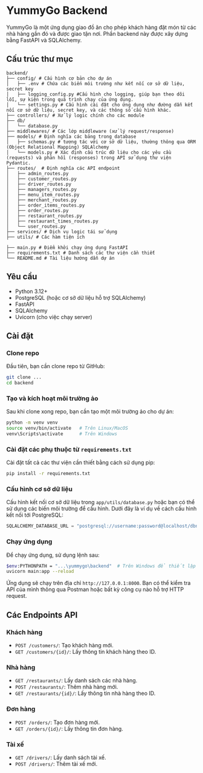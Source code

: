 # YummyGo Backend

YummyGo là một ứng dụng giao đồ ăn cho phép khách hàng đặt món từ các nhà hàng gần đó và được giao tận nơi. Phần backend này được xây dựng bằng FastAPI và SQLAlchemy.

## Cấu trúc thư mục

```
backend/
├── config/ # Cấu hình cơ bản cho dự án
│   ├── .env # Chứa các biến môi trường như kết nối cơ sở dữ liệu, secret key
│   ├── logging_config.py #Cấu hình cho logging, giúp bạn theo dõi lỗi, sự kiện trong quá trình chạy của ứng dụng.
│   └── settings.py # Cấu hình cài đặt cho ứng dụng như đường dẫn kết nối cơ sở dữ liệu, secret key, và các thông số cấu hình khác.
├── controllers/ # Xử lý logic chính cho các module
├── db/
│   └── database.py 
├── middlewares/ # Các lớp middleware (xử lý request/response)
├── models/ # Định nghĩa các bảng trong database
│   ├── schemas.py # tương tác với cơ sở dữ liệu, thường thông qua ORM (Object Relational Mapping) SQLAlchemy 
│   └── models.py # Xác định cấu trúc dữ liệu cho các yêu cầu (requests) và phản hồi (responses) trong API sử dụng thư viện Pydantic.
├── routes/  # Định nghĩa các API endpoint
│   ├── admin_routes.py
│   ├── customer_routes.py
│   ├── driver_routes.py
│   ├── managers_routes.py
│   ├── menu_item_routes.py
│   ├── merchant_routes.py
│   ├── order_items_routes.py
│   ├── order_routes.py
│   ├── restaurant_routes.py
│   ├── restaurant_times_routes.py
│   └── user_routes.py
├── services/ # Dịch vụ logic tái sử dụng
├── utils/ # Các hàm tiện ích

├── main.py # Điểm khởi chạy ứng dụng FastAPI
├── requirements.txt # Danh sách các thư viện cần thiết
└── README.md # Tài liệu hướng dẫn dự án
```

## Yêu cầu

- Python 3.12+
- PostgreSQL (hoặc cơ sở dữ liệu hỗ trợ SQLAlchemy)
- FastAPI
- SQLAlchemy
- Uvicorn (cho việc chạy server)

## Cài đặt

### Clone repo

Đầu tiên, bạn cần clone repo từ GitHub:

```bash
git clone ...
cd backend
```

### Tạo và kích hoạt môi trường ảo

Sau khi clone xong repo, bạn cần tạo một môi trường ảo cho dự án:

```bash
python -m venv venv
source venv/bin/activate   # Trên Linux/MacOS
venv\Scripts\activate      # Trên Windows
```

### Cài đặt các phụ thuộc từ `requirements.txt`

Cài đặt tất cả các thư viện cần thiết bằng cách sử dụng pip:

```bash
pip install -r requirements.txt
```

### Cấu hình cơ sở dữ liệu

Cấu hình kết nối cơ sở dữ liệu trong `app/utils/database.py` hoặc bạn có thể sử dụng các biến môi trường để cấu hình. Dưới đây là ví dụ về cách cấu hình kết nối tới PostgreSQL:

```python
SQLALCHEMY_DATABASE_URL = "postgresql://username:password@localhost/dbname"
```

### Chạy ứng dụng

Để chạy ứng dụng, sử dụng lệnh sau:

```bash
$env:PYTHONPATH = "...\yummygo\backend"  # Trên Windows để thiết lập PYTHONPATH
uvicorn main:app --reload
```

Ứng dụng sẽ chạy trên địa chỉ `http://127.0.0.1:8000`. Bạn có thể kiểm tra API của mình thông qua Postman hoặc bất kỳ công cụ nào hỗ trợ HTTP request.

## Các Endpoints API

### Khách hàng
- `POST /customers/`: Tạo khách hàng mới.
- `GET /customers/{id}/`: Lấy thông tin khách hàng theo ID.
  
### Nhà hàng
- `GET /restaurants/`: Lấy danh sách các nhà hàng.
- `POST /restaurants/`: Thêm nhà hàng mới.
- `GET /restaurants/{id}/`: Lấy thông tin nhà hàng theo ID.

### Đơn hàng
- `POST /orders/`: Tạo đơn hàng mới.
- `GET /orders/{id}/`: Lấy thông tin đơn hàng.

### Tài xế
- `GET /drivers/`: Lấy danh sách tài xế.
- `POST /drivers/`: Thêm tài xế mới.


